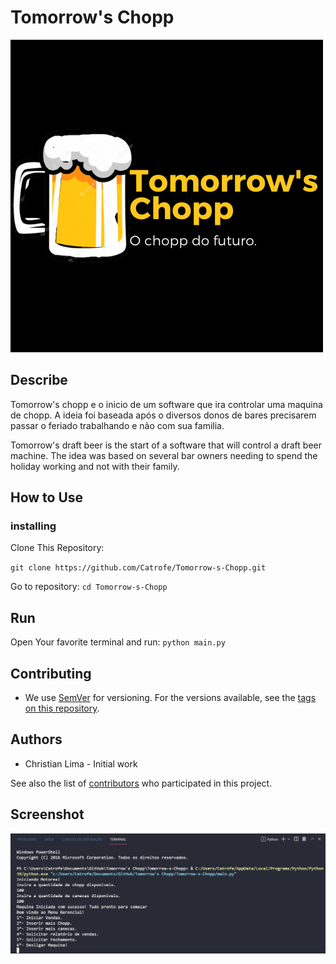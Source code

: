 <!-- # Tomorrow's Chopp
 Tomorrow's chopp e o inicio de um software que ira controlar uma maquina de chopp. Nos arquivos encontraram uma planilha do excel explicando melhor o que sera feito e a função do software -->
# Tomorrow's Chopp
![Logo projeto](./banner.png)
## Describe
 Tomorrow's chopp e o inicio de um software que ira controlar uma maquina de chopp. A ideia foi baseada após o diversos donos de bares precisarem passar o feriado trabalhando e não com sua familia.

Tomorrow's draft beer is the start of a software that will control a draft beer machine. The idea was based on several bar owners needing to spend the holiday working and not with their family.

## How to Use

### installing

Clone This Repository:

`git clone https://github.com/Catrofe/Tomorrow-s-Chopp.git`

Go to repository:
`cd Tomorrow-s-Chopp`

## Run

Open Your favorite terminal and run: `python main.py`


## Contributing

* We use [SemVer](http://semver.org/) for versioning. For the versions available, see the [tags on this repository](https://github.com/Catrofe/Tomorrow-s-Chopp/tags).

## Authors

* Christian Lima - Initial work

See also the list of [contributors](https://github.com/Catrofe/Tomorrow-s-Chopp/contributors) who participated in this project.


## Screenshot

![Screen do projeto](./screen.PNG)
